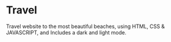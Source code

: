 # Travel
 Travel website to the most beautiful beaches, using HTML, CSS & JAVASCRIPT, and Includes a dark and light mode.
